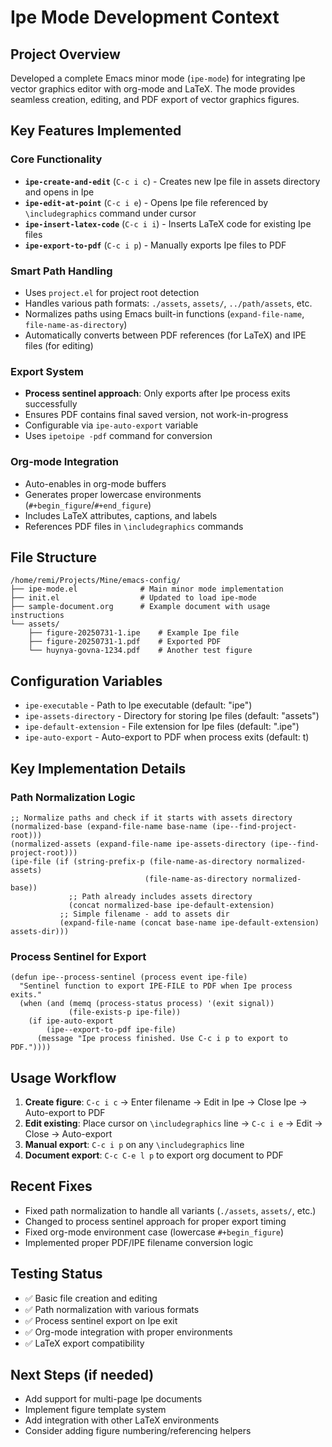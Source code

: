 # Ipe Mode Development Context

## Project Overview
Developed a complete Emacs minor mode (`ipe-mode`) for integrating Ipe vector graphics editor with org-mode and LaTeX. The mode provides seamless creation, editing, and PDF export of vector graphics figures.

## Key Features Implemented

### Core Functionality
- **`ipe-create-and-edit`** (`C-c i c`) - Creates new Ipe file in assets directory and opens in Ipe
- **`ipe-edit-at-point`** (`C-c i e`) - Opens Ipe file referenced by `\includegraphics` command under cursor
- **`ipe-insert-latex-code`** (`C-c i i`) - Inserts LaTeX code for existing Ipe files
- **`ipe-export-to-pdf`** (`C-c i p`) - Manually exports Ipe files to PDF

### Smart Path Handling
- Uses `project.el` for project root detection
- Handles various path formats: `./assets`, `assets/`, `../path/assets`, etc.
- Normalizes paths using Emacs built-in functions (`expand-file-name`, `file-name-as-directory`)
- Automatically converts between PDF references (for LaTeX) and IPE files (for editing)

### Export System
- **Process sentinel approach**: Only exports after Ipe process exits successfully
- Ensures PDF contains final saved version, not work-in-progress
- Configurable via `ipe-auto-export` variable
- Uses `ipetoipe -pdf` command for conversion

### Org-mode Integration
- Auto-enables in org-mode buffers
- Generates proper lowercase environments (`#+begin_figure`/`#+end_figure`)
- Includes LaTeX attributes, captions, and labels
- References PDF files in `\includegraphics` commands

## File Structure
```
/home/remi/Projects/Mine/emacs-config/
├── ipe-mode.el              # Main minor mode implementation
├── init.el                  # Updated to load ipe-mode
├── sample-document.org      # Example document with usage instructions
└── assets/
    ├── figure-20250731-1.ipe    # Example Ipe file
    ├── figure-20250731-1.pdf    # Exported PDF
    └── huynya-govna-1234.pdf    # Another test figure
```

## Configuration Variables
- `ipe-executable` - Path to Ipe executable (default: "ipe")
- `ipe-assets-directory` - Directory for storing Ipe files (default: "assets")
- `ipe-default-extension` - File extension for Ipe files (default: ".ipe")
- `ipe-auto-export` - Auto-export to PDF when process exits (default: t)

## Key Implementation Details

### Path Normalization Logic
```elisp
;; Normalize paths and check if it starts with assets directory
(normalized-base (expand-file-name base-name (ipe--find-project-root)))
(normalized-assets (expand-file-name ipe-assets-directory (ipe--find-project-root)))
(ipe-file (if (string-prefix-p (file-name-as-directory normalized-assets) 
                              (file-name-as-directory normalized-base))
             ;; Path already includes assets directory
             (concat normalized-base ipe-default-extension)
           ;; Simple filename - add to assets dir
           (expand-file-name (concat base-name ipe-default-extension) assets-dir)))
```

### Process Sentinel for Export
```elisp
(defun ipe--process-sentinel (process event ipe-file)
  "Sentinel function to export IPE-FILE to PDF when Ipe process exits."
  (when (and (memq (process-status process) '(exit signal))
             (file-exists-p ipe-file))
    (if ipe-auto-export
        (ipe--export-to-pdf ipe-file)
      (message "Ipe process finished. Use C-c i p to export to PDF."))))
```

## Usage Workflow
1. **Create figure**: `C-c i c` → Enter filename → Edit in Ipe → Close Ipe → Auto-export to PDF
2. **Edit existing**: Place cursor on `\includegraphics` line → `C-c i e` → Edit → Close → Auto-export
3. **Manual export**: `C-c i p` on any `\includegraphics` line
4. **Document export**: `C-c C-e l p` to export org document to PDF

## Recent Fixes
- Fixed path normalization to handle all variants (`./assets`, `assets/`, etc.)
- Changed to process sentinel approach for proper export timing
- Fixed org-mode environment case (lowercase `#+begin_figure`)
- Implemented proper PDF/IPE filename conversion logic

## Testing Status
- ✅ Basic file creation and editing
- ✅ Path normalization with various formats
- ✅ Process sentinel export on Ipe exit
- ✅ Org-mode integration with proper environments
- ✅ LaTeX export compatibility

## Next Steps (if needed)
- Add support for multi-page Ipe documents
- Implement figure template system
- Add integration with other LaTeX environments
- Consider adding figure numbering/referencing helpers